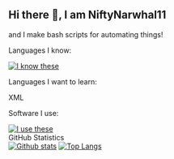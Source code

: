 ## Hi there 👋, I am NiftyNarwhal11
and I make bash scripts for automating things!

Languages I know:

  [![I know these](https://skillicons.dev/icons?i=python,bash,html,php,css,js,java,cpp,lua)](https://skillicons.dev)


Languages I want to learn:

  
  XML


Software I use:


  [![I use these](https://skillicons.dev/icons?i=vscode,blender)](https://skillicons.dev)
  <br>
GitHub Statistics
  <br>
  <a href="#">![Github stats](https://github-readme-stats.vercel.app/api?username=NiftyNarwhal11&theme=blueberry&count_private=true&hide_border=true&line_height=20)</a>
  <a href="#">![Top Langs](https://github-readme-stats.vercel.app/api/top-langs/?username=NiftyNarwhal11&layout=compact&theme=blueberry&count_private=true&hide_border=true)</a>
<!--
**NiftyNarwhal11/NiftyNarwhal11** is a ✨ _special_ ✨ repository because its `README.md` (this file) appears on your GitHub profile.

Here are some ideas to get you started:

- 🔭 I’m currently working on ...
- 🌱 I’m currently learning ...
- 👯 I’m looking to collaborate on ...
- 🤔 I’m looking for help with ...
- 💬 Ask me about ...
- 📫 How to reach me: ...
- 😄 Pronouns: ...
- ⚡ Fun fact: ...
-->
